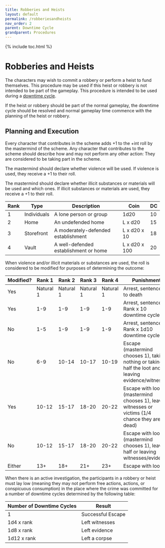 ```yaml
---
title: Robberies and Heists
layout: default
permalink: /robberiesandheists
nav_order: 2
parent: Downtime Cycle
grandparent: Procedures
---
```

{% include toc.html %}



# Robberies and Heists

The characters may wish to commit a robbery or perform a heist to fund themselves. This procedure may be used if this heist or robbery is not intended to be part of the gameplay. This procedure is intended to be used during a [downtime cycle](downtimecycle.md). 

If the heist or robbery should be part of the normal gameplay, the downtime cycle should be resolved and normal gameplay time commence with the planning of the heist or robbery. 

## Planning and Execution

Every character that contributes in the scheme adds +1 to the +int roll by the mastermind of the scheme. Any character that contributes to the scheme should describe how and may not perform any other action: They are considered to be taking part in the scheme. 

The mastermind should declare whether violence will be used. If violence is used, they receive a +1 to their roll.

The mastermind should declare whether illicit substances or materials will be used and which ones. If illicit substances or materials are used, they receive a +1 to their roll.

| Rank | Type        | Description                           | Coin          | DC  |
| ---- | ----------- | ------------------------------------- | ------------- | --- |
| 1    | Individuals | A lone person or group                | 1d20          | 10  |
| 2    | Home        | An undefended home                    | L x d20       | 15  |
| 3    | Storefront  | A moderately-defended establishment   | L x d20 x 10  | 18  |
| 4    | Vault       | A well-defended establishment or home | L x d20 x 100 | 20  |

When violence and/or illicit materials or substances are used, the roll is considered to be modified for purposes of determining the outcome:

| Modified? | Rank 1    | Rank 2    | Rank 3    | Rank 4    | Punishment                                                                                           |
| --------- | --------- | --------- | --------- | --------- | ---------------------------------------------------------------------------------------------------- |
| Yes       | Natural 1 | Natural 1 | Natural 1 | Natural 1 | Arrest, sentenced to death                                                                           |
| Yes       | 1-9       | 1-9       | 1-9       | 1-9       | Arrest, sentenced Rank x 10 downtime cycles                                                          |
| No        | 1-5       | 1-9       | 1-9       | 1-9       | Arrest, sentenced Rank x 1d10 downtime cycles                                                        |
| No        | 6-9       | 10-14     | 10-17     | 10-19     | Escape (mastermind chooses 1), taking nothing or taking half the loot and leaving evidence/witnesses |
| Yes       | 10-12     | 15-17     | 18-20     | 20-22     | Escape with loot (mastermind chooses 1), leaving witnesses or victims (1/4 chance they are dead)     |
| No        | 10-12     | 15-17     | 18-20     | 20-22     | Escape with loot (mastermind chooses 1), leaving half or leaving witnesses/evidence                  |
| Either    | 13+       | 18+       | 21+       | 23+       | Escape with loot                                                                                     |

When there is an active investigation, the participants in a robbery or heist must lay low (meaning they may not perform free actions, actions, or conspicuous consumption) in the place where the crime was committed for a number of downtime cycles determined by the following table: 

| Number of Downtime Cycles | Result            |
| ------------------------- | ----------------- |
| 1                         | Successful Escape |
| 1d4 x rank                | Left witnesses    |
| 1d8 x rank                | Left evidence     |
| 1d12 x rank               | Left a corpse     |

